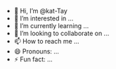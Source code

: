 - 👋 Hi, I’m @kat-Tay
- 👀 I’m interested in ...
- 🌱 I’m currently learning ...
- 💞️ I’m looking to collaborate on ...
- 📫 How to reach me ...
- 😄 Pronouns: ...
- ⚡ Fun fact: ...

<!---
kat-Tay/kat-Tay is a ✨ special ✨ repository because its `README.md` (this file) appears on your GitHub profile.
You can click the Preview link to take a look at your changes.
--->
